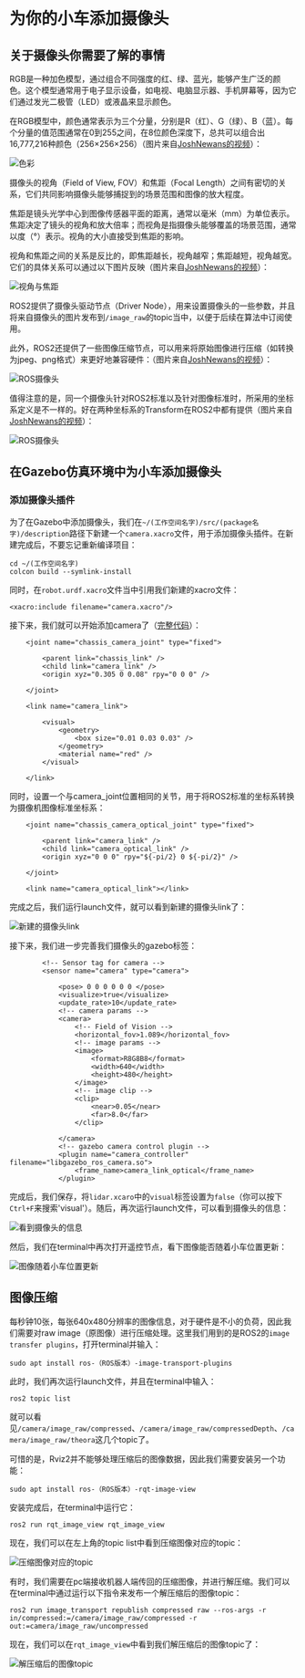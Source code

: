 # 为你的小车添加摄像头

## 关于摄像头你需要了解的事情

RGB是一种加色模型，通过组合不同强度的红、绿、蓝光，能够产生广泛的颜色。这个模型通常用于电子显示设备，如电视、电脑显示器、手机屏幕等，因为它们通过发光二极管（LED）或液晶来显示颜色。

在RGB模型中，颜色通常表示为三个分量，分别是R（红）、G（绿）、B（蓝）。每个分量的值范围通常在0到255之间，在8位颜色深度下，总共可以组合出16,777,216种颜色（256×256×256）（图片来自[JoshNewans的视频](https://www.youtube.com/watch?v=A3nw2M47K50&list=PLunhqkrRNRhYAffV8JDiFOatQXuU-NnxT&index=9)）：

![色彩](img/ColorCombination.jpg)

摄像头的视角（Field of View, FOV）和焦距（Focal Length）之间有密切的关系，它们共同影响摄像头能够捕捉到的场景范围和图像的放大程度。

焦距是镜头光学中心到图像传感器平面的距离，通常以毫米（mm）为单位表示。焦距决定了镜头的视角和放大倍率；而视角是指摄像头能够覆盖的场景范围，通常以度（°）表示。视角的大小直接受到焦距的影响。

视角和焦距之间的关系是反比的，即焦距越长，视角越窄；焦距越短，视角越宽。它们的具体关系可以通过以下图片反映（图片来自[JoshNewans的视频](https://www.youtube.com/watch?v=A3nw2M47K50&list=PLunhqkrRNRhYAffV8JDiFOatQXuU-NnxT&index=9)）：

![视角与焦距](img/FOVandFocalLength.jpg)

ROS2提供了摄像头驱动节点（Driver Node），用来设置摄像头的一些参数，并且将来自摄像头的图片发布到`/image_raw`的topic当中，以便于后续在算法中订阅使用。

此外，ROS2还提供了一些图像压缩节点，可以用来将原始图像进行压缩（如转换为jpeg、png格式）来更好地兼容硬件：（图片来自[JoshNewans的视频](https://www.youtube.com/watch?v=A3nw2M47K50&list=PLunhqkrRNRhYAffV8JDiFOatQXuU-NnxT&index=9)）：

![ROS摄像头](img/CameraInROS.jpg)

值得注意的是，同一个摄像头针对ROS2标准以及针对图像标准时，所采用的坐标系定义是不一样的。好在两种坐标系的Transform在ROS2中都有提供（图片来自[JoshNewans的视频](https://www.youtube.com/watch?v=A3nw2M47K50&list=PLunhqkrRNRhYAffV8JDiFOatQXuU-NnxT&index=9)）：

![ROS摄像头](img/CameraCoordinates.jpg)

## 在Gazebo仿真环境中为小车添加摄像头

### 添加摄像头插件

为了在Gazebo中添加摄像头，我们在`~/(工作空间名字)/src/(package名字)/description`路径下新建一个`camera.xacro`文件，用于添加摄像头插件。在新建完成后，不要忘记重新编译项目：

```
cd ~/(工作空间名字)
colcon build --symlink-install
```

同时，在`robot.urdf.xacro`文件当中引用我们新建的xacro文件：

`<xacro:include filename="camera.xacro"/>`

接下来，我们就可以开始添加camera了（[完整代码](https://github.com/BIT-Gs/mobile_bot/blob/main/description/camera.xacro)）：

```
    <joint name="chassis_camera_joint" type="fixed">

        <parent link="chassis_link" />
        <child link="camera_link" />
        <origin xyz="0.305 0 0.08" rpy="0 0 0" />

    </joint>

    <link name="camera_link">

        <visual>
            <geometry>
                <box size="0.01 0.03 0.03" />
            </geometry>
            <material name="red" />
        </visual>

    </link>
```

同时，设置一个与camera_joint位置相同的关节，用于将ROS2标准的坐标系转换为摄像机图像标准坐标系：

```
    <joint name="chassis_camera_optical_joint" type="fixed">

        <parent link="camera_link" />
        <child link="camera_optical_link" />
        <origin xyz="0 0 0" rpy="${-pi/2} 0 ${-pi/2}" />

    </joint>

    <link name="camera_optical_link"></link>
```

完成之后，我们运行launch文件，就可以看到新建的摄像头link了：

![新建的摄像头link](img/RobotWithCamera.jpg)

接下来，我们进一步完善我们摄像头的gazebo标签：

```
        <!-- Sensor tag for camera -->
        <sensor name="camera" type="camera">

            <pose> 0 0 0 0 0 0 </pose>
            <visualize>true</visualize>
            <update_rate>10</update_rate>
            <!-- camera params -->
            <camera>
                <!-- Field of Vision -->
                <horizontal_fov>1.089</horizontal_fov>
                <!-- image params -->
                <image>
                    <format>R8G8B8</format>
                    <width>640</width>
                    <height>480</height>
                </image>
                <!-- image clip -->
                <clip>
                    <near>0.05</near>
                    <far>8.0</far>
                </clip>

            </camera>
            <!-- gazebo camera control plugin -->
            <plugin name="camera_controller" filename="libgazebo_ros_camera.so">
                <frame_name>camera_link_optical</frame_name>
            </plugin>
```

完成后，我们保存，将`lidar.xcaro`中的`visual`标签设置为`false`（你可以按下`Ctrl+F`来搜索'visual'）。随后，再次运行launch文件，可以看到摄像头的信息：

![看到摄像头的信息](img/RobotWithCamera2.jpg)

然后，我们在terminal中再次打开遥控节点，看下图像能否随着小车位置更新：

![图像随着小车位置更新](img/CameraMoving.gif)

## 图像压缩

每秒钟10张，每张640x480分辨率的图像信息，对于硬件是不小的负荷，因此我们需要对raw image（原图像）进行压缩处理。这里我们用到的是ROS2的`image transfer plugins`，打开terminal并输入：

`sudo apt install ros-（ROS版本）-image-transport-plugins`

此时，我们再次运行launch文件，并且在terminal中输入：

`ros2 topic list`

就可以看见`/camera/image_raw/compressed`、`/camera/image_raw/compressedDepth`、`/camera/image_raw/theora`这几个topic了。

可惜的是，Rviz2并不能够处理压缩后的图像数据，因此我们需要安装另一个功能：

`sudo apt install ros-（ROS版本）-rqt-image-view`

安装完成后，在terminal中运行它：

`ros2 run rqt_image_view rqt_image_view`

现在，我们可以在左上角的topic list中看到压缩图像对应的topic：

![压缩图像对应的topic](img/RqtImageView.jpg)

有时，我们需要在pc端接收机器人端传回的压缩图像，并进行解压缩。我们可以在terminal中通过运行以下指令来发布一个解压缩后的图像topic：

`ros2 run image_transport republish compressed raw --ros-args -r in/compressed:=/camera/image_raw/compressed -r out:=camera/image_raw/uncompressed`

现在，我们可以在`rqt_image_view`中看到我们解压缩后的图像topic了：

![解压缩后的图像topic](img/RqtImageView2.gif)

